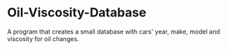 # Oil-Viscosity-Database
A program that creates a small database with cars' year, make, model and viscosity for oil changes.
